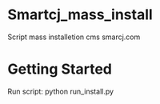 # Smartcj_mass_install
Script mass installetion cms smarcj.com

# Getting Started
Run script: 
python run_install.py 
